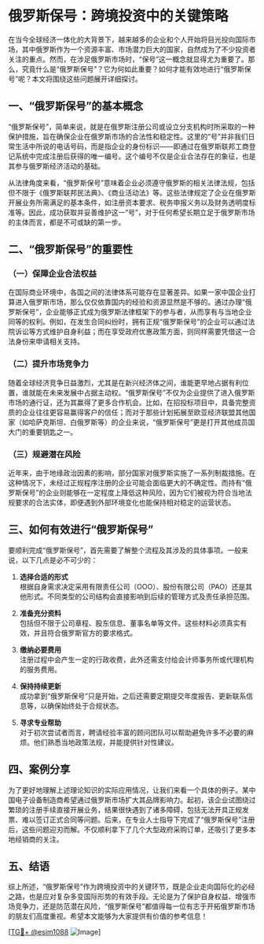 # 俄罗斯保号：跨境投资中的关键策略

在当今全球经济一体化的大背景下，越来越多的企业和个人开始将目光投向国际市场，其中俄罗斯作为一个资源丰富、市场潜力巨大的国家，自然成为了不少投资者关注的重点。然而，在涉足俄罗斯市场时，“保号”这一概念就显得尤为重要了。那么，究竟什么是“俄罗斯保号”？它为何如此重要？如何才能有效地进行“俄罗斯保号”呢？本文将围绕这些问题展开详细探讨。

## 一、“俄罗斯保号”的基本概念

“俄罗斯保号”，简单来说，就是在俄罗斯注册公司或设立分支机构时所采取的一种保护措施，旨在确保企业在俄罗斯市场的合法性和稳定性。这里的“号”并非我们日常生活中所说的电话号码，而是指企业的身份标识——即通过在俄罗斯联邦工商登记系统中完成注册后获得的唯一编号。这个编号不仅是企业合法存在的象征，也是其参与俄罗斯经济活动的基础。

从法律角度来看，“俄罗斯保号”意味着企业必须遵守俄罗斯的相关法律法规，包括但不限于《俄罗斯联邦民法典》、《商业活动法》等。这些法律规定了企业在俄罗斯开展业务所需满足的基本条件，如注册资本要求、税务申报义务以及财务透明度标准等。因此，成功获取并妥善维护这一“号”，对于任何希望长期立足于俄罗斯市场的主体而言，都是不可或缺的第一步。

## 二、“俄罗斯保号”的重要性

### （一）保障企业合法权益

在国际商业环境中，各国之间的法律体系可能存在显著差异。如果一家中国企业打算进入俄罗斯市场，那么仅仅依靠国内的经验和资源显然是不够的。通过办理“俄罗斯保号”，企业能够正式成为俄罗斯法律框架下的参与者，从而享有与当地企业同等的权利。例如，在发生合同纠纷时，拥有正规“俄罗斯保号”的企业可以通过法院诉讼等方式维护自身利益；而在享受政府优惠政策方面，则同样需要凭借这一合法身份来申请相关支持。

### （二）提升市场竞争力

随着全球经济竞争日益激烈，尤其是在新兴经济体之间，谁能更早地占据有利位置，谁就能在未来发展中占据主动权。“俄罗斯保号”不仅为企业提供了进入俄罗斯市场的通行证，还为其赢得了更多合作机会。比如，在招投标项目中，具备完整资质的企业往往更容易赢得客户的信任；而对于那些计划拓展至欧亚经济联盟其他国家（如哈萨克斯坦、白俄罗斯等）的企业来说，“俄罗斯保号”更是打开其他成员国大门的重要钥匙之一。

### （三）规避潜在风险

近年来，由于地缘政治因素的影响，部分国家对俄罗斯实施了一系列制裁措施。在这种情况下，未经过正规程序注册的企业可能会面临更大的不确定性。而持有“俄罗斯保号”的企业则能够在一定程度上降低这种风险，因为它们被视为符合当地法规要求的合法实体，即便遇到外部环境变化也能保持相对稳定的运营状态。

## 三、如何有效进行“俄罗斯保号”

要顺利完成“俄罗斯保号”，首先需要了解整个流程及其涉及的具体事项。一般来说，以下几点是必不可少的：

1. **选择合适的形式**  
   根据自身需求决定采用有限责任公司（OOO）、股份有限公司（PAO）还是其他形式。不同类型的公司结构会直接影响到后续的管理方式及责任承担范围。

2. **准备充分资料**  
   包括但不限于公司章程、股东信息、董事名单等文件。这些材料必须真实有效，并且符合俄罗斯官方的要求格式。

3. **缴纳必要费用**  
   注册过程中会产生一定的行政收费，此外还需支付给会计师事务所或代理机构的服务费用。

4. **保持持续更新**  
   成功拿到“俄罗斯保号”只是开始，之后还需要定期提交年度报告、更新联系信息等，以确保始终处于合规状态。

5. **寻求专业帮助**  
   对于初次尝试者而言，聘请经验丰富的顾问团队可以帮助避免许多不必要的麻烦。他们熟悉当地政策法规，并能提供针对性建议。

## 四、案例分享

为了更好地理解上述理论知识的实际应用情况，让我们来看一个具体的例子。某中国电子设备制造商希望通过俄罗斯市场扩大其品牌影响力。起初，该企业试图绕过繁琐的注册手续直接开展业务，结果很快遇到了诸多障碍，包括无法开具正规发票、难以签订正式合同等问题。后来，在专业人士指导下完成了“俄罗斯保号”注册后，这些问题迎刃而解。不仅顺利拿下了几个大型政府采购订单，还吸引了更多本地经销商的关注。

## 五、结语

综上所述，“俄罗斯保号”作为跨境投资中的关键环节，既是企业走向国际化的必经之路，也是应对复杂多变国际形势的有效手段。无论是为了保护自身权益、增强市场竞争力，还是防范潜在风险，“俄罗斯保号”都值得每一位有志于开拓俄罗斯市场的朋友们高度重视。希望本文能够为大家提供有价值的参考信息！

[[TG💪+ @esim1088](https://t.me/s/esim1088) ![Image](https://i.postimg.cc/4NQfJmqS/Snipaste-2025-05-13-00-14-12.png)]
